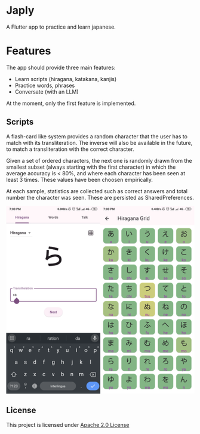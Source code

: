# Japly

A Flutter app to practice and learn japanese.

# Features

The app should provide three main features:
- Learn scripts (hiragana, katakana, kanjis)
- Practice words, phrases
- Conversate (with an LLM)

At the moment, only the first feature is implemented.

## Scripts

A flash-card like system provides a random character that the user has to match with its transliteration. The inverse will also be available in the future, to match a transliteration with the correct character. 

Given a set of ordered characters, the next one is randomly drawn from the smallest subset (always starting with the first character) in which the average accuracy is < 80%, and where each character has been seen at least 3 times. These values have been choosen empirically.

At each sample, statistics are collected such as correct answers and total number the character was seen. These are persisted as SharedPreferences.

![screenshot](docs/main-page.png)


## License

This project is licensed under [Apache 2.0 License](LICENSE)
